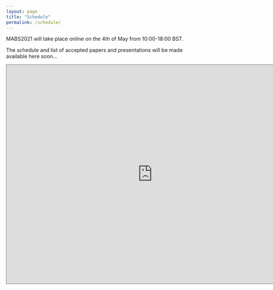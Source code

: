 ```yaml
---
layout: page
title: "Schedule"
permalink: /schedule/
---
```


MABS2021 will take place online on the 4th of May from 10:00-18:00 BST.

The schedule and list of accepted papers and presentations will be made available here soon...

<iframe src="https://calendar.google.com/calendar/embed?height=600&amp;wkst=1&amp;bgcolor=%23ffffff&amp;ctz=Europe%2FLondon&amp;src=YWQ3Mm1wbmNwMGhzZTN0dWo4dmkwNDVncjhAZ3JvdXAuY2FsZW5kYXIuZ29vZ2xlLmNvbQ&amp;color=%23EF6C00&amp;showTz=1&amp;showCalendars=0&amp;showTabs=0&amp;showPrint=0&amp;showNav=0&amp;mode=AGENDA&amp;hl=en_GB&amp;title=MABS%20Workshop%20Program&amp;showDate=0" style="border:solid 1px #777" width="800" height="600" frameborder="0" scrolling="no"></iframe>

